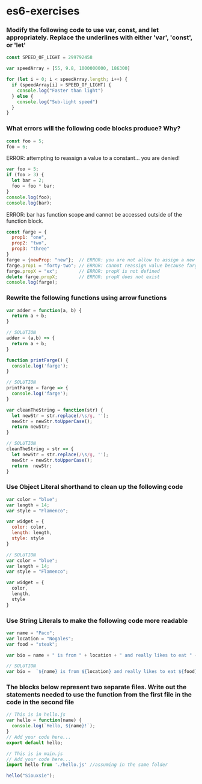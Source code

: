 # es6-exercises

### Modify the following code to use var, const, and let appropriately. Replace the underlines with either 'var', 'const', or 'let'

```js
const SPEED_OF_LIGHT = 299792458

var speedArray = [55, 9.8, 1000000000, 186300]

for (let i = 0; i < speedArray.length; i++) {
  if (speedArray[i] > SPEED_OF_LIGHT) {
    console.log("Faster than light")
  } else {
    console.log("Sub-light speed")
  }
}
```

### What errors will the following code blocks produce? Why?

```js
const foo = 5;
foo = 6;
```

ERROR: attempting to reassign a value to a constant... you are denied!

```js
var foo = 5;
if (foo > 3) {
  let bar = 2;
  foo = foo * bar;
}
console.log(foo);
console.log(bar);
```

ERROR: bar has function scope and cannot be accessed outside of the function block.

```js
const farge = {
  prop1: "one",
  prop2: "two",
  prop3: "three"
}
farge = {newProp: "new"};  // ERROR: you are not allow to assign a new property to an Object
farge.prop1 = "forty-two"; // ERROR: cannot reassign value because farge is a CONST (is not capitalized)
farge.propX = "ex";        // ERROR: propX is not defined
delete farge.propX;        // ERROR: propX does not exist
console.log(farge);
```

### Rewrite the following functions using arrow functions

```js
var adder = function(a, b) {
  return a + b;
}

// SOLUTION
adder = (a,b) => {
  return a + b;
}
```
```js
function printFarge() {
  console.log('farge');
}

// SOLUTION
printFarge = farge => {
  console.log('farge');
}
```
```js
var cleanTheString = function(str) {
  let newStr = str.replace(/\s/g, '');
  newStr = newStr.toUpperCase();
  return newStr;
}

// SOLUTION
cleanTheString = str => {
  let newStr = str.replace(/\s/g, '');
  newStr = newStr.toUpperCase();
  return  newStr;
}
```

### Use Object Literal shorthand to clean up the following code

```js
var color = "blue";
var length = 14;
var style = "Flamenco";

var widget = {
  color: color,
  length: length,
  style: style
}

// SOLUTION
var color = "blue";
var length = 14;
var style = "Flamenco";

var widget = {
  color,
  length,
  style
}
```

### Use String Literals to make the following code more readable

```js
var name = "Paco";
var location = "Nogales";
var food = "steak";

var bio = name + " is from " + location + " and really likes to eat " + food;

// SOLUTION
var bio =  `${name} is from ${location} and really likes to eat ${food}`;

```

### The blocks below represent two separate files. Write out the statements needed to use the function from the first file in the code in the second file

```js
// This is in hello.js
var hello = function(name) {
  console.log(`Hello, ${name}!`);
}
// Add your code here...
export default hello;
```

```js
// This is in main.js
// Add your code here...
import hello from './hello.js' //assuming in the same folder

hello("Siouxsie");
```
